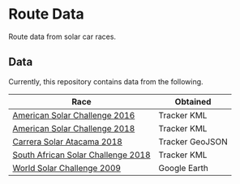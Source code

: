 # Route Data

Route data from solar car races.

## Data

Currently, this repository contains data from the following.

| Race                                                                      | Obtained        |
|---------------------------------------------------------------------------|-----------------|
| [American Solar Challenge 2016](american-solar-challenge/2016/)           | Tracker KML     |
| [American Solar Challenge 2018](american-solar-challenge/2018/)           | Tracker KML     |
| [Carrera Solar Atacama 2018](carrera-solar-atacama/2018/)                 | Tracker GeoJSON |
| [South African Solar Challenge 2018](south-african-solar-challenge/2018/) | Tracker KML     |
| [World Solar Challenge 2009](world-solar-challenge/2009/)                 | Google Earth    |
